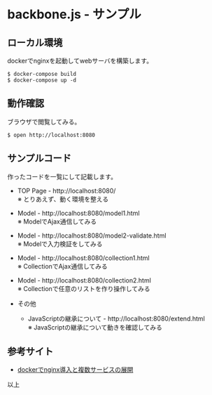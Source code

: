 # backbone.js - サンプル

## ローカル環境
dockerでnginxを起動してwebサーバを構築します。
```
$ docker-compose build
$ docker-compose up -d
```

## 動作確認
ブラウザで閲覧してみる。
```
$ open http://localhost:8080
```

## サンプルコード
作ったコードを一覧にして記載します。

- TOP Page - http://localhost:8080/  
※ とりあえず、動く環境を整える

- Model - http://localhost:8080/model1.html  
※ ModelでAjax通信してみる

- Model - http://localhost:8080/model2-validate.html  
※ Modelで入力検証をしてみる

- Model - http://localhost:8080/collection1.html  
※ CollectionでAjax通信してみる

- Model - http://localhost:8080/collection2.html  
※ Collectionで任意のリストを作り操作してみる

- その他
  - JavaScriptの継承について - http://localhost:8080/extend.html  
  ※ JavaScriptの継承について動きを確認してみる

## 参考サイト
- [dockerでnginx導入と複数サービスの展開](https://qiita.com/asylum/items/05d8dc4cc4671d7a5d4f)

以上
